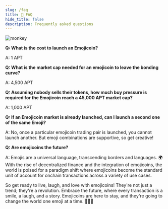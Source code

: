 ```yaml
---
slug: /faq
title: 💬 FAQ
hide_title: false
description: Frequently asked questions
---
```


![monkey](./monkey.png "monkey")

<!---
*Please note this is not financial advice and nothing the emojicoin monkey says
should be taken seriously. He just likes to listen to himself talk and has
caught the emojicoin bug.*
-->

**Q: What is the cost to launch an Emojicoin?**

A:  1 APT

<!-- markdownlint-disable MD013 -->

**Q: What is the market cap needed for an emojicoin to leave the bonding curve?**

<!-- markdownlint-enable MD013 -->

A:  4,500 APT

<!-- markdownlint-disable MD013 -->

**Q: Assuming nobody sells their tokens, how much buy pressure is required for the Emojicoin reach a 45,000 APT market cap?**

<!-- markdownlint-enable MD013 -->

A:  1,000 APT

<!-- markdownlint-disable MD013 -->

**Q: If an Emojicoin market is already launched, can I launch a second one of the same Emoji?**

<!-- markdownlint-enable MD013 -->

A:  No, once a particular emojicoin trading pair is launched, you cannot launch
another. But emoji combinations are supportive, so get creative!

**Q: Are emojicoins the future?**

A: Emojis are a universal language, transcending borders and languages. 🌍 With
the rise of decentralized finance and the integration of emojicoins, the world
is poised for a paradigm shift where emojicoins become the standard unit of
account for onchain transactions across a variety of use cases.

So get ready to live, laugh, and love with emojicoins! They're not just a
trend; they're a revolution. Embrace the future, where every transaction is a
smile, a laugh, and a story. Emojicoins are here to stay, and they're going
to change the world one emoji at a time. 🌈🚀💖
